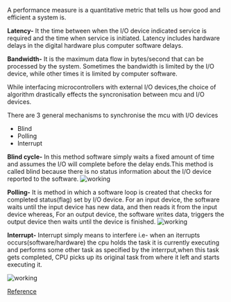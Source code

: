 A performance measure is a quantitative metric that tells us how good and efficient a system is.

**Latency-** It the time between when the I/O device indicated service is required and the time when service is initiated. Latency includes hardware delays in the digital hardware plus computer software delays.

**Bandwidth-** It is the maximum data flow in bytes/second that can be processed by the system. Sometimes the bandwidth is limited by the I/O device, while other times it is limited by computer software.

While interfacing microcontrollers with external I/O devices,the choice of algorithm drastically effects the syncronisation between mcu and I/O devices.

There are 3 general mechanisms to synchronise the mcu with I/O devices
- Blind
- Polling
- Interrupt

**Blind cycle-** In this method software simply waits a fixed amount of time and assumes the I/O will complete before the delay ends.This method is called blind because there is no status information about the I/O device reported to the software.
![working](https://media.giphy.com/media/BwY7rAK4I48T2TIcEF/giphy.gif)

**Polling-** It is method in which a software loop is created that checks for completed status(flag) set by I/O device. For an input device, the software waits until the input device has new data, and then reads it from the input device whereas, For an output device, the software writes data, triggers the output device then waits until the device is finished.
![working](https://media.giphy.com/media/PwcTYVas5UrxUfKb8g/giphy.gif)

**Interrupt-** Interrupt simply means to interfere i.e- when an iterrupts occurs(software/hardware) the cpu holds the task it is currently executing and performs some other task as specified by the interrput,when this task gets completed, CPU picks up its original task from where it left and starts executing it.

![working](https://media.giphy.com/media/NM8tgHyU1fRZqgNqzB/giphy.gif)

[Reference](https://www.edx.org/course/embedded-systems-shape-the-world-multi-threaded-in?index=product&queryID=0028c612ce23764fb8c535c209174fdd&position=1)
